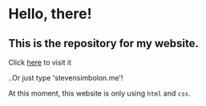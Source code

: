 # Hello, there!

<h2>This is the repository for my website.</h2>

Click [here](https://stevensimbolon.me) to visit it

..Or just type 'stevensimbolon.me'!

At this moment, this website is only using `html` and `css`.
